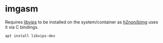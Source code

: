 # imgasm

Requires [libvips](https://libvips.github.io/libvips/install.html) to be installed on the system/container as [h2non/bimg](https://github.com/h2non/bimg) uses it via C bindings.

```bash
apt install libvips-dev
```
